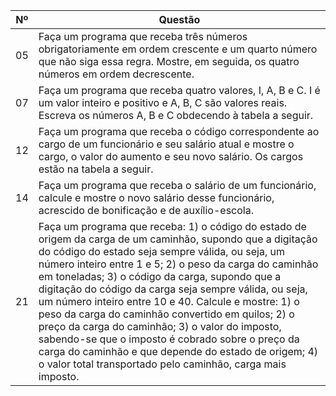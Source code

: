 |  Nº  |  Questão  |
|------|-----------|
|  05  | Faça um programa que receba três números obrigatoriamente em ordem crescente e um quarto número que não siga essa regra. Mostre, em seguida, os quatro números em ordem decrescente.|
|  07  | Faça um programa que receba quatro valores, I, A, B e C. I é um valor inteiro e positivo e A, B, C são valores reais. Escreva os números A, B e C obdecendo à tabela a seguir.|
|  12  | Faça um programa que receba o código correspondente ao cargo de um funcionário e seu salário atual e mostre o cargo, o valor do aumento e seu novo salário. Os cargos estão na tabela a seguir.|
|  14  | Faça um programa que receba o salário de um funcionário, calcule e mostre o novo salário desse funcionário, acrescido de bonificação e de auxílio-escola.|
|  21  | Faça um programa que receba: 1) o código do estado de origem da carga de um caminhão, supondo que a digitação do código do estado seja sempre válida, ou seja, um número inteiro entre 1 e 5; 2) o peso da carga do caminhão em toneladas; 3) o código da carga, supondo que a digitação do código da carga seja sempre válida, ou seja, um número inteiro entre 10 e 40. Calcule e mostre: 1) o peso da carga do caminhão convertido em quilos; 2) o preço da carga do caminhão; 3) o valor do imposto, sabendo-se que o imposto é cobrado sobre o preço da carga do caminhão e que depende do estado de origem; 4) o valor total transportado pelo caminhão, carga mais imposto.| 
